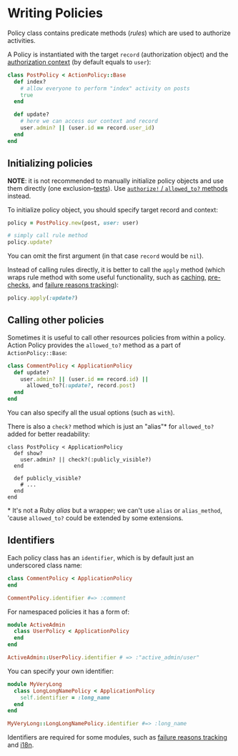 # Writing Policies

Policy class contains predicate methods (_rules_) which are used to authorize activities.

A Policy is instantiated with the target `record` (authorization object) and the [authorization context](authorization_context.md) (by default equals to `user`):

```ruby
class PostPolicy < ActionPolicy::Base
  def index?
    # allow everyone to perform "index" activity on posts
    true
  end

  def update?
    # here we can access our context and record
    user.admin? || (user.id == record.user_id)
  end
end
```

## Initializing policies

**NOTE**: it is not recommended to manually initialize policy objects and use them directly (one exclusion–[tests](testing.md)). Use [`authorize!` / `allowed_to?` methods](./behaviour.md#authorize) instead.

To initialize policy object, you should specify target record and context:

```ruby
policy = PostPolicy.new(post, user: user)

# simply call rule method
policy.update?
```

You can omit the first argument (in that case `record` would be `nil`).

Instead of calling rules directly, it is better to call the `apply` method (which wraps rule method with some useful functionality, such as [caching](caching.md), [pre-checks](pre_checks.md), and [failure reasons tracking](reasons.md)):

```ruby
policy.apply(:update?)
```

## Calling other policies

Sometimes it is useful to call other resources policies from within a policy. Action Policy provides the `allowed_to?` method as a part of `ActionPolicy::Base`:

```ruby
class CommentPolicy < ApplicationPolicy
  def update?
    user.admin? || (user.id == record.id) ||
      allowed_to?(:update?, record.post)
  end
end
```

You can also specify all the usual options (such as `with`).

There is also a `check?` method which is just an "alias"\* for `allowed_to?` added for better readability:

```
class PostPolicy < ApplicationPolicy
  def show?
    user.admin? || check?(:publicly_visible?)
  end

  def publicly_visible?
    # ...
  end
end
```

\* It's not a Ruby _alias_ but a wrapper; we can't use `alias` or `alias_method`, 'cause `allowed_to?` could be extended by some extensions.

## Identifiers

Each policy class has an `identifier`, which is by default just an underscored class name:

```ruby
class CommentPolicy < ApplicationPolicy
end

CommentPolicy.identifier #=> :comment
```

For namespaced policies it has a form of:

```ruby
module ActiveAdmin
  class UserPolicy < ApplicationPolicy
  end
end

ActiveAdmin::UserPolicy.identifier # => :"active_admin/user"
```

You can specify your own identifier:

```ruby
module MyVeryLong
  class LongLongNamePolicy < ApplicationPolicy
    self.identifier = :long_name
  end
end

MyVeryLong::LongLongNamePolicy.identifier #=> :long_name
```

Identifiers are required for some modules, such as [failure reasons tracking](reasons.md) and [i18n](i18n.md).
